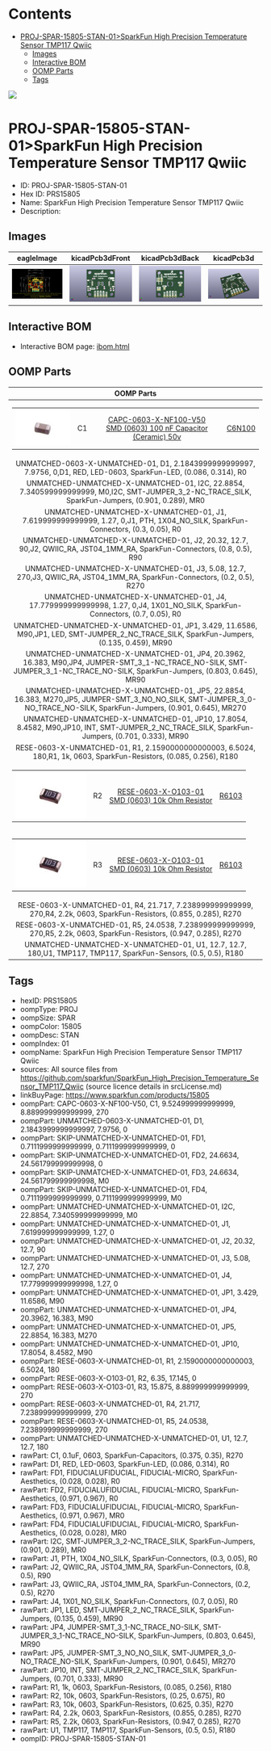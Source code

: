 



Contents
========

* [PROJ-SPAR-15805-STAN-01>SparkFun High Precision Temperature Sensor TMP117 Qwiic](#proj-spar-15805-stan-01sparkfun-high-precision-temperature-sensor-tmp117-qwiic)
	* [Images](#images)
	* [Interactive BOM](#interactive-bom)
	* [OOMP Parts](#oomp-parts)
	* [Tags](#tags)
  
![][im]
# PROJ-SPAR-15805-STAN-01>SparkFun High Precision Temperature Sensor TMP117 Qwiic

- ID: PROJ-SPAR-15805-STAN-01
- Hex ID: PRS15805
- Name: SparkFun High Precision Temperature Sensor TMP117 Qwiic
- Description: 

## Images
  
  

|eagleImage|kicadPcb3dFront|kicadPcb3dBack|kicadPcb3d|
| :---: | :---: | :---: | :---: |
|[![eagleImage](eagleImage_140.png)](eagleImage_600.png)|[![kicadPcb3dFront](kicadPcb3dFront_140.png)](kicadPcb3dFront_600.png)|[![kicadPcb3dBack](kicadPcb3dBack_140.png)](kicadPcb3dBack_600.png)|[![kicadPcb3d](kicadPcb3d_140.png)](kicadPcb3d_600.png)|

## Interactive BOM

- Interactive BOM page: [ibom.html](kicad/bom/ibom.html)

## OOMP Parts
  

|OOMP Parts|
| :---: |
|<table><tr><td>![CAPC-0603-X-NF100-V50](https://raw.githubusercontent.com/oomlout/oomlout_OOMP_parts/main/CAPC-0603-X-NF100-V50/image_140.jpg)</td><td> C1</td><td>[CAPC-0603-X-NF100-V50<br>SMD (0603) 100 nF Capacitor (Ceramic) 50v](https://github.com/oomlout/oomlout_OOMP_parts/tree/main/CAPC-0603-X-NF100-V50/)</td><td>[C6N100](https://github.com/oomlout/oomlout_OOMP_parts/tree/main/CAPC-0603-X-NF100-V50/)</td></tr></table>|
|UNMATCHED-0603-X-UNMATCHED-01, D1, 2.1843999999999997, 7.9756, 0,D1, RED, LED-0603, SparkFun-LED, (0.086, 0.314), R0|
|UNMATCHED-UNMATCHED-X-UNMATCHED-01, I2C, 22.8854, 7.340599999999999, M0,I2C, SMT-JUMPER_3_2-NC_TRACE_SILK, SparkFun-Jumpers, (0.901, 0.289), MR0|
|UNMATCHED-UNMATCHED-X-UNMATCHED-01, J1, 7.619999999999999, 1.27, 0,J1, PTH, 1X04_NO_SILK, SparkFun-Connectors, (0.3, 0.05), R0|
|UNMATCHED-UNMATCHED-X-UNMATCHED-01, J2, 20.32, 12.7, 90,J2, QWIIC_RA, JST04_1MM_RA, SparkFun-Connectors, (0.8, 0.5), R90|
|UNMATCHED-UNMATCHED-X-UNMATCHED-01, J3, 5.08, 12.7, 270,J3, QWIIC_RA, JST04_1MM_RA, SparkFun-Connectors, (0.2, 0.5), R270|
|UNMATCHED-UNMATCHED-X-UNMATCHED-01, J4, 17.779999999999998, 1.27, 0,J4, 1X01_NO_SILK, SparkFun-Connectors, (0.7, 0.05), R0|
|UNMATCHED-UNMATCHED-X-UNMATCHED-01, JP1, 3.429, 11.6586, M90,JP1, LED, SMT-JUMPER_2_NC_TRACE_SILK, SparkFun-Jumpers, (0.135, 0.459), MR90|
|UNMATCHED-UNMATCHED-X-UNMATCHED-01, JP4, 20.3962, 16.383, M90,JP4, JUMPER-SMT_3_1-NC_TRACE_NO-SILK, SMT-JUMPER_3_1-NC_TRACE_NO-SILK, SparkFun-Jumpers, (0.803, 0.645), MR90|
|UNMATCHED-UNMATCHED-X-UNMATCHED-01, JP5, 22.8854, 16.383, M270,JP5, JUMPER-SMT_3_NO_NO_SILK, SMT-JUMPER_3_0-NO_TRACE_NO-SILK, SparkFun-Jumpers, (0.901, 0.645), MR270|
|UNMATCHED-UNMATCHED-X-UNMATCHED-01, JP10, 17.8054, 8.4582, M90,JP10, INT, SMT-JUMPER_2_NC_TRACE_SILK, SparkFun-Jumpers, (0.701, 0.333), MR90|
|RESE-0603-X-UNMATCHED-01, R1, 2.1590000000000003, 6.5024, 180,R1, 1k, 0603, SparkFun-Resistors, (0.085, 0.256), R180|
|<table><tr><td>![RESE-0603-X-O103-01](https://raw.githubusercontent.com/oomlout/oomlout_OOMP_parts/main/RESE-0603-X-O103-01/image_140.jpg)</td><td> R2</td><td>[RESE-0603-X-O103-01<br>SMD (0603) 10k Ohm Resistor](https://github.com/oomlout/oomlout_OOMP_parts/tree/main/RESE-0603-X-O103-01/)</td><td>[R6103](https://github.com/oomlout/oomlout_OOMP_parts/tree/main/RESE-0603-X-O103-01/)</td></tr></table>|
|<table><tr><td>![RESE-0603-X-O103-01](https://raw.githubusercontent.com/oomlout/oomlout_OOMP_parts/main/RESE-0603-X-O103-01/image_140.jpg)</td><td> R3</td><td>[RESE-0603-X-O103-01<br>SMD (0603) 10k Ohm Resistor](https://github.com/oomlout/oomlout_OOMP_parts/tree/main/RESE-0603-X-O103-01/)</td><td>[R6103](https://github.com/oomlout/oomlout_OOMP_parts/tree/main/RESE-0603-X-O103-01/)</td></tr></table>|
|RESE-0603-X-UNMATCHED-01, R4, 21.717, 7.238999999999999, 270,R4, 2.2k, 0603, SparkFun-Resistors, (0.855, 0.285), R270|
|RESE-0603-X-UNMATCHED-01, R5, 24.0538, 7.238999999999999, 270,R5, 2.2k, 0603, SparkFun-Resistors, (0.947, 0.285), R270|
|UNMATCHED-UNMATCHED-X-UNMATCHED-01, U1, 12.7, 12.7, 180,U1, TMP117, TMP117, SparkFun-Sensors, (0.5, 0.5), R180|

## Tags

- hexID: PRS15805
- oompType: PROJ
- oompSize: SPAR
- oompColor: 15805
- oompDesc: STAN
- oompIndex: 01
- oompName: SparkFun High Precision Temperature Sensor TMP117 Qwiic
- sources: All source files from https://github.com/sparkfun/SparkFun_High_Precision_Temperature_Sensor_TMP117_Qwiic (source licence details in srcLicense.md)
- linkBuyPage: https://www.sparkfun.com/products/15805
- oompPart: CAPC-0603-X-NF100-V50, C1, 9.524999999999999, 8.889999999999999, 270
- oompPart: UNMATCHED-0603-X-UNMATCHED-01, D1, 2.1843999999999997, 7.9756, 0
- oompPart: SKIP-UNMATCHED-X-UNMATCHED-01, FD1, 0.7111999999999999, 0.7111999999999999, 0
- oompPart: SKIP-UNMATCHED-X-UNMATCHED-01, FD2, 24.6634, 24.561799999999998, 0
- oompPart: SKIP-UNMATCHED-X-UNMATCHED-01, FD3, 24.6634, 24.561799999999998, M0
- oompPart: SKIP-UNMATCHED-X-UNMATCHED-01, FD4, 0.7111999999999999, 0.7111999999999999, M0
- oompPart: UNMATCHED-UNMATCHED-X-UNMATCHED-01, I2C, 22.8854, 7.340599999999999, M0
- oompPart: UNMATCHED-UNMATCHED-X-UNMATCHED-01, J1, 7.619999999999999, 1.27, 0
- oompPart: UNMATCHED-UNMATCHED-X-UNMATCHED-01, J2, 20.32, 12.7, 90
- oompPart: UNMATCHED-UNMATCHED-X-UNMATCHED-01, J3, 5.08, 12.7, 270
- oompPart: UNMATCHED-UNMATCHED-X-UNMATCHED-01, J4, 17.779999999999998, 1.27, 0
- oompPart: UNMATCHED-UNMATCHED-X-UNMATCHED-01, JP1, 3.429, 11.6586, M90
- oompPart: UNMATCHED-UNMATCHED-X-UNMATCHED-01, JP4, 20.3962, 16.383, M90
- oompPart: UNMATCHED-UNMATCHED-X-UNMATCHED-01, JP5, 22.8854, 16.383, M270
- oompPart: UNMATCHED-UNMATCHED-X-UNMATCHED-01, JP10, 17.8054, 8.4582, M90
- oompPart: RESE-0603-X-UNMATCHED-01, R1, 2.1590000000000003, 6.5024, 180
- oompPart: RESE-0603-X-O103-01, R2, 6.35, 17.145, 0
- oompPart: RESE-0603-X-O103-01, R3, 15.875, 8.889999999999999, 270
- oompPart: RESE-0603-X-UNMATCHED-01, R4, 21.717, 7.238999999999999, 270
- oompPart: RESE-0603-X-UNMATCHED-01, R5, 24.0538, 7.238999999999999, 270
- oompPart: UNMATCHED-UNMATCHED-X-UNMATCHED-01, U1, 12.7, 12.7, 180
- rawPart: C1, 0.1uF, 0603, SparkFun-Capacitors, (0.375, 0.35), R270
- rawPart: D1, RED, LED-0603, SparkFun-LED, (0.086, 0.314), R0
- rawPart: FD1, FIDUCIALUFIDUCIAL, FIDUCIAL-MICRO, SparkFun-Aesthetics, (0.028, 0.028), R0
- rawPart: FD2, FIDUCIALUFIDUCIAL, FIDUCIAL-MICRO, SparkFun-Aesthetics, (0.971, 0.967), R0
- rawPart: FD3, FIDUCIALUFIDUCIAL, FIDUCIAL-MICRO, SparkFun-Aesthetics, (0.971, 0.967), MR0
- rawPart: FD4, FIDUCIALUFIDUCIAL, FIDUCIAL-MICRO, SparkFun-Aesthetics, (0.028, 0.028), MR0
- rawPart: I2C, SMT-JUMPER_3_2-NC_TRACE_SILK, SparkFun-Jumpers, (0.901, 0.289), MR0
- rawPart: J1, PTH, 1X04_NO_SILK, SparkFun-Connectors, (0.3, 0.05), R0
- rawPart: J2, QWIIC_RA, JST04_1MM_RA, SparkFun-Connectors, (0.8, 0.5), R90
- rawPart: J3, QWIIC_RA, JST04_1MM_RA, SparkFun-Connectors, (0.2, 0.5), R270
- rawPart: J4, 1X01_NO_SILK, SparkFun-Connectors, (0.7, 0.05), R0
- rawPart: JP1, LED, SMT-JUMPER_2_NC_TRACE_SILK, SparkFun-Jumpers, (0.135, 0.459), MR90
- rawPart: JP4, JUMPER-SMT_3_1-NC_TRACE_NO-SILK, SMT-JUMPER_3_1-NC_TRACE_NO-SILK, SparkFun-Jumpers, (0.803, 0.645), MR90
- rawPart: JP5, JUMPER-SMT_3_NO_NO_SILK, SMT-JUMPER_3_0-NO_TRACE_NO-SILK, SparkFun-Jumpers, (0.901, 0.645), MR270
- rawPart: JP10, INT, SMT-JUMPER_2_NC_TRACE_SILK, SparkFun-Jumpers, (0.701, 0.333), MR90
- rawPart: R1, 1k, 0603, SparkFun-Resistors, (0.085, 0.256), R180
- rawPart: R2, 10k, 0603, SparkFun-Resistors, (0.25, 0.675), R0
- rawPart: R3, 10k, 0603, SparkFun-Resistors, (0.625, 0.35), R270
- rawPart: R4, 2.2k, 0603, SparkFun-Resistors, (0.855, 0.285), R270
- rawPart: R5, 2.2k, 0603, SparkFun-Resistors, (0.947, 0.285), R270
- rawPart: U1, TMP117, TMP117, SparkFun-Sensors, (0.5, 0.5), R180
- oompID: PROJ-SPAR-15805-STAN-01



[im]: kicadPcb3d_450.png
